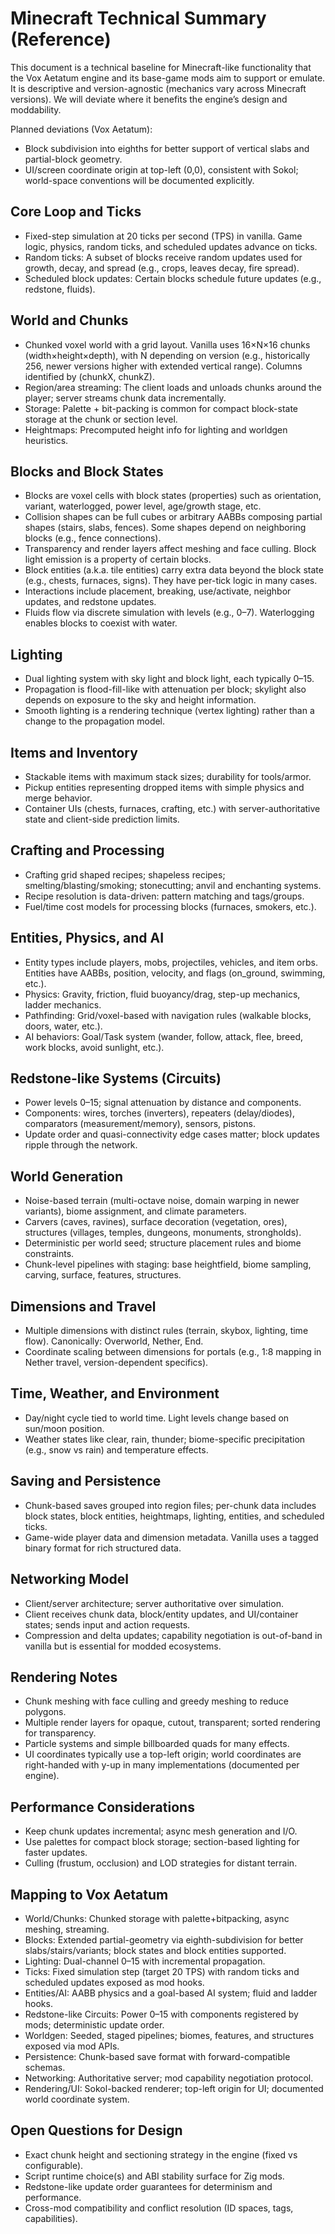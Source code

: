 # Minecraft Technical Summary (Reference)

This document is a technical baseline for Minecraft-like functionality that the Vox Aetatum engine and its base-game mods aim to support or emulate. It is descriptive and version-agnostic (mechanics vary across Minecraft versions). We will deviate where it benefits the engine’s design and moddability.

Planned deviations (Vox Aetatum):
- Block subdivision into eighths for better support of vertical slabs and partial-block geometry.
- UI/screen coordinate origin at top-left (0,0), consistent with Sokol; world-space conventions will be documented explicitly.


## Core Loop and Ticks
- Fixed-step simulation at 20 ticks per second (TPS) in vanilla. Game logic, physics, random ticks, and scheduled updates advance on ticks.
- Random ticks: A subset of blocks receive random updates used for growth, decay, and spread (e.g., crops, leaves decay, fire spread).
- Scheduled block updates: Certain blocks schedule future updates (e.g., redstone, fluids).


## World and Chunks
- Chunked voxel world with a grid layout. Vanilla uses 16×N×16 chunks (width×height×depth), with N depending on version (e.g., historically 256, newer versions higher with extended vertical range). Columns identified by (chunkX, chunkZ).
- Region/area streaming: The client loads and unloads chunks around the player; server streams chunk data incrementally.
- Storage: Palette + bit-packing is common for compact block-state storage at the chunk or section level.
- Heightmaps: Precomputed height info for lighting and worldgen heuristics.


## Blocks and Block States
- Blocks are voxel cells with block states (properties) such as orientation, variant, waterlogged, power level, age/growth stage, etc.
- Collision shapes can be full cubes or arbitrary AABBs composing partial shapes (stairs, slabs, fences). Some shapes depend on neighboring blocks (e.g., fence connections).
- Transparency and render layers affect meshing and face culling. Block light emission is a property of certain blocks.
- Block entities (a.k.a. tile entities) carry extra data beyond the block state (e.g., chests, furnaces, signs). They have per-tick logic in many cases.
- Interactions include placement, breaking, use/activate, neighbor updates, and redstone updates.
- Fluids flow via discrete simulation with levels (e.g., 0–7). Waterlogging enables blocks to coexist with water.


## Lighting
- Dual lighting system with sky light and block light, each typically 0–15.
- Propagation is flood-fill-like with attenuation per block; skylight also depends on exposure to the sky and height information.
- Smooth lighting is a rendering technique (vertex lighting) rather than a change to the propagation model.


## Items and Inventory
- Stackable items with maximum stack sizes; durability for tools/armor.
- Pickup entities representing dropped items with simple physics and merge behavior.
- Container UIs (chests, furnaces, crafting, etc.) with server-authoritative state and client-side prediction limits.


## Crafting and Processing
- Crafting grid shaped recipes; shapeless recipes; smelting/blasting/smoking; stonecutting; anvil and enchanting systems.
- Recipe resolution is data-driven: pattern matching and tags/groups.
- Fuel/time cost models for processing blocks (furnaces, smokers, etc.).


## Entities, Physics, and AI
- Entity types include players, mobs, projectiles, vehicles, and item orbs. Entities have AABBs, position, velocity, and flags (on_ground, swimming, etc.).
- Physics: Gravity, friction, fluid buoyancy/drag, step-up mechanics, ladder mechanics.
- Pathfinding: Grid/voxel-based with navigation rules (walkable blocks, doors, water, etc.).
- AI behaviors: Goal/Task system (wander, follow, attack, flee, breed, work blocks, avoid sunlight, etc.).


## Redstone-like Systems (Circuits)
- Power levels 0–15; signal attenuation by distance and components.
- Components: wires, torches (inverters), repeaters (delay/diodes), comparators (measurement/memory), sensors, pistons.
- Update order and quasi-connectivity edge cases matter; block updates ripple through the network.


## World Generation
- Noise-based terrain (multi-octave noise, domain warping in newer variants), biome assignment, and climate parameters.
- Carvers (caves, ravines), surface decoration (vegetation, ores), structures (villages, temples, dungeons, monuments, strongholds).
- Deterministic per world seed; structure placement rules and biome constraints.
- Chunk-level pipelines with staging: base heightfield, biome sampling, carving, surface, features, structures.


## Dimensions and Travel
- Multiple dimensions with distinct rules (terrain, skybox, lighting, time flow). Canonically: Overworld, Nether, End.
- Coordinate scaling between dimensions for portals (e.g., 1:8 mapping in Nether travel, version-dependent specifics).


## Time, Weather, and Environment
- Day/night cycle tied to world time. Light levels change based on sun/moon position.
- Weather states like clear, rain, thunder; biome-specific precipitation (e.g., snow vs rain) and temperature effects.


## Saving and Persistence
- Chunk-based saves grouped into region files; per-chunk data includes block states, block entities, heightmaps, lighting, entities, and scheduled ticks.
- Game-wide player data and dimension metadata. Vanilla uses a tagged binary format for rich structured data.


## Networking Model
- Client/server architecture; server authoritative over simulation.
- Client receives chunk data, block/entity updates, and UI/container states; sends input and action requests.
- Compression and delta updates; capability negotiation is out-of-band in vanilla but is essential for modded ecosystems.


## Rendering Notes
- Chunk meshing with face culling and greedy meshing to reduce polygons.
- Multiple render layers for opaque, cutout, transparent; sorted rendering for transparency.
- Particle systems and simple billboarded quads for many effects.
- UI coordinates typically use a top-left origin; world coordinates are right-handed with y-up in many implementations (documented per engine).


## Performance Considerations
- Keep chunk updates incremental; async mesh generation and I/O.
- Use palettes for compact block storage; section-based lighting for faster updates.
- Culling (frustum, occlusion) and LOD strategies for distant terrain.


## Mapping to Vox Aetatum
- World/Chunks: Chunked storage with palette+bitpacking, async meshing, streaming.
- Blocks: Extended partial-geometry via eighth-subdivision for better slabs/stairs/variants; block states and block entities supported.
- Lighting: Dual-channel 0–15 with incremental propagation.
- Ticks: Fixed simulation step (target 20 TPS) with random ticks and scheduled updates exposed as mod hooks.
- Entities/AI: AABB physics and a goal-based AI system; fluid and ladder hooks.
- Redstone-like Circuits: Power 0–15 with components registered by mods; deterministic update order.
- Worldgen: Seeded, staged pipelines; biomes, features, and structures exposed via mod APIs.
- Persistence: Chunk-based save format with forward-compatible schemas.
- Networking: Authoritative server; mod capability negotiation protocol.
- Rendering/UI: Sokol-backed renderer; top-left origin for UI; documented world coordinate system.


## Open Questions for Design
- Exact chunk height and sectioning strategy in the engine (fixed vs configurable).
- Script runtime choice(s) and ABI stability surface for Zig mods.
- Redstone-like update order guarantees for determinism and performance.
- Cross-mod compatibility and conflict resolution (ID spaces, tags, capabilities).

